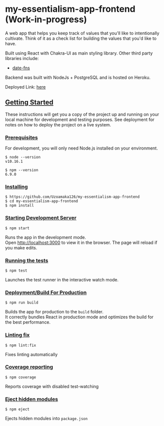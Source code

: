 # my-essentialism-app-frontend (Work-in-progress)
A web app that helps you keep track of values that you'll like to intentionally cultivate. Think of it as a check list for building the values that you'd like to have.

Built using React with Chakra-UI as main styling library. Other third party libraries include:
* [date-fns](date-fns.org/)

Backend was built with NodeJs + PostgreSQL and is hosted on Heroku.

Deployed Link: [here](https://jolly-pasteur-2fc198.netlify.app/) 

## [Getting Started](#Getting-started)

These instructions will get you a copy of the project up and running on your local machine for development and testing purposes. See deployment for notes on how to deploy the project on a live system.

### [Prerequisites](#Prerequisites)

For development, you will only need Node.js installed on your environment.

```
$ node --version
v10.16.1

$ npm --version
6.9.0
```

### [Installing](#Installing)

```
$ https://github.com/Uzoamaka126/my-essentialism-app-frontend
$ cd my-essentialism-app-frontend
$ npm install
```

### [Starting Development Server](#Starting-development-server)

 ```
 $ npm start
 ```

Runs the app in the development mode.<br />
Open [http://localhost:3000](http://localhost:3000) to view it in the browser. The page will reload if you make edits.<br />

### [Running the tests](#Running-the-tests)

```
$ npm test
```

Launches the test runner in the interactive watch mode.<br />

### [Deployment/Build For Production](#Deployment/Build-For-Production)

```
$ npm run build
```

Builds the app for production to the `build` folder.<br />
It correctly bundles React in production mode and optimizes the build for the best performance.

### [Linting fix](#Linting-fix)

```
$ npm lint:fix
```

Fixes linting automatically

### [Coverage reporting](#Coverage-reporting)

```
$ npm coverage
```

Reports coverage with disabled test-watching

### [Eject hidden modules](#Eject-hidden-modules)

```
$ npm eject
```

Ejects hidden modules into `package.json`
